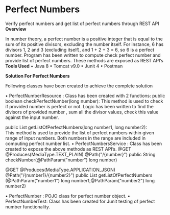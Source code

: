# Perfect Numbers
Verify perfect numbers and get list of perfect numbers through REST API
**Overview**

In number theory, a perfect number is a positive integer that is equal to the sum of its positive divisors, excluding the number itself. For instance, 6 has divisors 1, 2 and 3 (excluding itself), and 1 + 2 + 3 = 6, so 6 is a perfect number.
Program has been written to compute check perfect number and provide list of perfect numbers. These methods are exposed as REST API’s
**Tools Used**
•	Java 8
•	Tomcat v9.0
•	Junit 4
•	Postman

**Solution For Perfect Numbers**

Following classes have been created to achieve the complete solution

• PerfectNumberResource : Class has been created with 2 functions:
  public boolean checkPerfectNumber(long number): 
  This method is used to check if provided number is perfect or not. Logic has been written to find the divisors of provided number , sum all the divisor values, check this     value against the input number.
  
  public List<PerfectNumber> getListOfPerfectNumbers(long number1, long number2):  
  This method is used to provide the list of perfect numbers within given range of input numbers. Both numbers in the range are included in computing perfect number list.
• PerfectNumbersService : Class has been created to expose the above methods as REST API’s.
  @GET 
	@Produces(MediaType.TEXT_PLAIN)
  @Path("/{number}")
  public String checkNumber(@PathParam("number") long number)


  @GET 
	@Produces(MediaType.APPLICATION_JSON)
	@Path("/{number1}/{number2}")
  public List<PerfectNumber> getListOfPerfectNumbers (@PathParam("number1") long number1,@PathParam("number2") long number2)

•	PerfectNumber : POJO class for perfect number object.
•	PerfectNumberTest: Class has been created for Junit testing of perfect number functionality.

